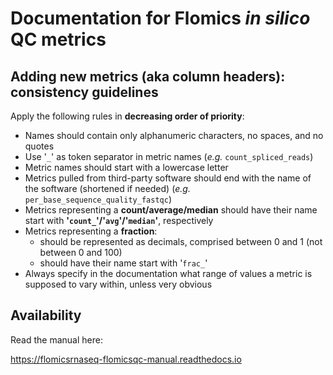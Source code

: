 # Documentation for Flomics *in silico* QC metrics 

## Adding new metrics (aka column headers): consistency guidelines

Apply the following rules in **decreasing order of priority**:

- Names should contain only alphanumeric characters, no spaces, and no quotes
- Use '`_`' as token separator in metric names (*e.g.* `count_spliced_reads`)
- Metric names should start with a lowercase letter
- Metrics pulled from third-party software should end with the name of the software (shortened if needed) (*e.g.* `per_base_sequence_quality_fastqc`)
- Metrics representing a **count/average/median** should have their name start with **'`count_`'/'`avg`'/'`median`'**, respectively
- Metrics representing a **fraction**:
    - should be represented as decimals, comprised between 0 and 1 (not between 0 and 100)
    - should have their name start with '`frac_`'
- Always specify in the documentation what range of values a metric is supposed to vary within, unless very obvious

## Availability

Read the manual here: 

https://flomicsrnaseq-flomicsqc-manual.readthedocs.io

